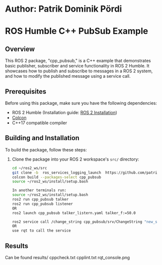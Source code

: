 # Author: Patrik Dominik Pördi
# ROS Humble C++ PubSub Example

## Overview

This ROS 2 package, "cpp_pubsub," is a C++ example that demonstrates basic publisher, subscriber and service functionality in ROS 2 Humble. It showcases how to publish and subscribe to messages in a ROS 2 system, and how to modify the published message using a service call.

## Prerequisites

Before using this package, make sure you have the following dependencies:

- ROS 2 Humble (Installation guide: [ROS 2 Installation](https://docs.ros.org/en/humble/Installation.html))
- [Colcon](https://colcon.readthedocs.io/en/released/)
- C++17 compatible compiler

## Building and Installation

To build the package, follow these steps:

1. Clone the package into your ROS 2 workspace's `src/` directory:

   ```bash
   cd ~/ros2_ws/src
   git clone -b  ros_services_logging_launch  https://github.com/patrikpordi/beginner_tutorials.git
   colcon build --packages-select cpp_pubsub
   source ~/ros2_ws/install/setup.bash

   In another terminals run:
   source ~/ros2_ws/install/setup.bash
   ros2 run cpp_pubsub talker
   ros2 run cpp_pubsub listener
   OR
   ros2 launch cpp_pubsub talker_listern.yaml talker_f:=50.0

   ros2 service call /change_string cpp_pubsub/srv/ChangeString "new_string: 'Update'"
   OR
   use rqt to call the service


## Results

Can be found results/
   cppcheck.txt
   cpplint.txt
   rqt_console.png


